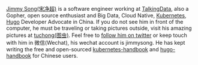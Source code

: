 [Jimmy Song(宋净超)](/about) is a software engineer working at [TalkingData](http://www.talkingdata.com), also a Gopher, open source enthusiast and Big Data, Cloud Native, [Kubernetes](https://kubernetes.io), [Hugo](https://gohugo.io) Developer Advocate in China. If you do not see him in front of the computer, he must be traveling or taking pictures outside, visit his amazing pictures at [tuchong(图虫)](https://jimmysong.tuchong.com/). Feel free to [follow him on twitter](https://twitter.com/jimmysongio) or keep touch with him in 微信(Wechat), his wechat account is jimmysong. He has kept writing the free and open-sourced [kubernetes-handbook](https://jimmysong.io/kubernetes-handbook) and [hugo-handbook](https://jimmysong.io/hugo-handbook) for Chinese users.